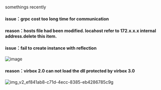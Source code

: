 somethings recently
#### issue：grpc cost too long time for communication
#### reason：hosts file had been modified. locahost refer to 172.x.x.x internal address.delete this item.
#### issue：fail to create instance with reflection
![image](https://github.com/NeverMorewd/blog/assets/10544200/b5f30cc3-6e64-4a37-aff7-7ff060c60b0c)
#### reason：virbox 2.0 can not load the dll protected by virbox 3.0
![img_v2_ef841ab8-c71d-4ecc-8385-eb4286785c9g](https://github.com/NeverMorewd/blog/assets/10544200/bf652323-dec3-43f1-9b5b-7cb13ed43e3a)


